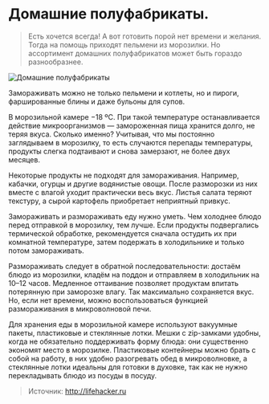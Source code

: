 # Домашние полуфабрикаты.
> Есть хочется всегда! А вот готовить порой нет времени и желания. Тогда на помощь приходят пельмени из морозилки. Но ассортимент домашних полуфабрикатов может быть гораздо разнообразнее.

![Домашние полуфабрикаты](/images/Kulinar/Zagotovki/polufabrikat_home_01.jpg 'Домашние полуфабрикаты')

Замораживать можно не только пельмени и котлеты, но и пироги, фаршированные блины и даже бульоны для супов.

В морозильной камере −18 ºС. При такой температуре останавливается действие микроорганизмов — замороженная пища хранится долго, не теряя вкуса. Сколько именно? Учитывая, что мы постоянно заглядываем в морозилку, то есть случаются перепады температуры, продукты слегка подтаивают и снова замерзают, не более двух месяцев.

Некоторые продукты не подходят для замораживания. Например, кабачки, огурцы и другие водянистые овощи. После разморозки из них вместе с влагой уходит практически весь вкус. Листья салата теряют текстуру, а сырой картофель приобретает неприятный привкус.

Замораживать и размораживать еду нужно уметь. Чем холоднее блюдо перед отправкой в морозилку, тем лучше. Если продукты подвергались термической обработке, рекомендуется сначала остудить их при комнатной температуре, затем подержать в холодильнике и только потом замораживать.

Размораживать следует в обратной последовательности: достаём блюдо из морозилки, кладём на поддон и отправляем в холодильник на 10–12 часов. Медленное оттаивание позволяет продуктам впитать потерянную при заморозке влагу. Так максимально сохраняется вкус. Но, если нет времени, можно воспользоваться функцией размораживания в микроволновой печи.

Для хранения еды в морозильной камере используют вакуумные пакеты, пластиковые и стеклянные лотки. Мешки с zip-замками удобны, когда не обязательно поддерживать форму блюда: они существенно экономят место в морозилке. Пластиковые контейнеры можно брать с собой на работу, в них удобно разогревать обед в микроволновке, а стеклянные лотки идеальны для готовки в духовке, так как не нужно перекладывать блюдо из посуды в посуду.

> Источник: http://lifehacker.ru
